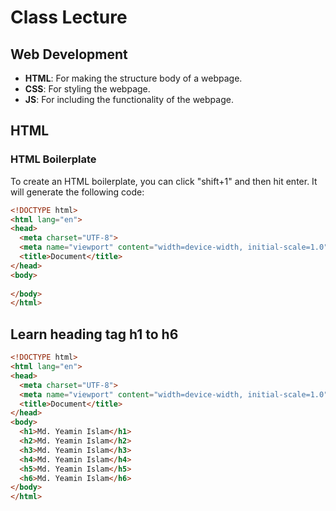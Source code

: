 # Class Lecture

## Web Development

- **HTML**: For making the structure body of a webpage.
- **CSS**: For styling the webpage.
- **JS**: For including the functionality of the webpage.

## HTML

### HTML Boilerplate

To create an HTML boilerplate, you can click "shift+1" and then hit enter. It will generate the following code:

```html
<!DOCTYPE html>
<html lang="en">
<head>
  <meta charset="UTF-8">
  <meta name="viewport" content="width=device-width, initial-scale=1.0">
  <title>Document</title>
</head>
<body>
  
</body>
</html>

```

## Learn heading tag h1 to h6

```html
<!DOCTYPE html>
<html lang="en">
<head>
  <meta charset="UTF-8">
  <meta name="viewport" content="width=device-width, initial-scale=1.0">
  <title>Document</title>
</head>
<body>
  <h1>Md. Yeamin Islam</h1>
  <h2>Md. Yeamin Islam</h2>
  <h3>Md. Yeamin Islam</h3>
  <h4>Md. Yeamin Islam</h4>
  <h5>Md. Yeamin Islam</h5>
  <h6>Md. Yeamin Islam</h6>
</body>
</html>

```